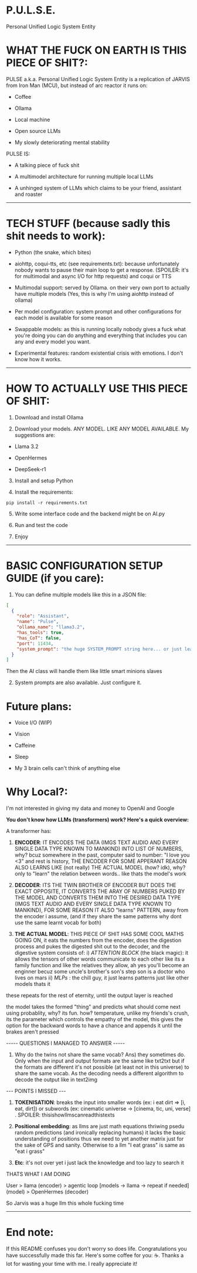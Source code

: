 # P.U.L.S.E.

Personal Unified Logic System Entity

# WHAT THE FUCK ON EARTH IS THIS PIECE OF SHIT?:

PULSE a.k.a. Personal Unified Logic System Entity is a replication of JARVIS from Iron Man (MCU), but instead of arc reactor it runs on:

- Coffee

- Ollama

- Local machine

- Open source LLMs

- My slowly deteriorating mental stability


PULSE IS:

- A talking piece of fuck shit

- A multimodel architecture for running multiple local LLMs

- A unhinged system of LLMs which claims to be your friend, assistant and roaster



---

# TECH STUFF (because sadly this shit needs to work):

- Python (the snake, which bites)

- aiohttp, coqui-tts, etc (see requirements.txt): because unfortunately nobody wants to pause their main loop to get a response. (SPOILER: it's for multimodal and async I/O for http requests) and coqui or TTS

- Multimodal support: served by Ollama. on their very own port to actually have multiple models (Yes, this is why I'm using aiohttp instead of ollama)

- Per model configuration: system prompt and other configurations for each model is available for some reason

- Swappable models: as this is running locally nobody gives a fuck what you're doing you can do anything and everything that includes you can any and every model you want.

- Experimental features: random existential crisis with emotions. I don't know how it works.



---

# HOW TO ACTUALLY USE THIS PIECE OF SHIT:

1. Download and install Ollama


2. Download your models. ANY MODEL. LIKE ANY MODEL AVAILABLE. My suggestions are:



- Llama 3.2

- OpenHermes

- DeepSeek-r1


3. Install and setup Python


4. Install the requirements:

```
pip install -r requirements.txt
```


5. Write some interface code and the backend might be on AI.py


6. Run and test the code


7. Enjoy




---

# BASIC CONFIGURATION SETUP GUIDE (if you care):

1. You can define multiple models like this in a JSON file:


```json
[
  {
    "role": "Assistant",
    "name": "Pulse",
    "ollama_name": "llama3.2",
    "has_tools": true,
    "has_CoT": false,
    "port": 11434,
    "system_prompt": "the huge SYSTEM_PROMPT string here... or just leave it blank and assign it in the backend like I did"
  }
]
```

Then the AI class will handle them like little smart minions slaves

2. System prompts are also available. Just configure it.


# Future plans:

- Voice I/O (WIP)

- Vision

- Caffeine

- Sleep

- My 3 brain cells can't think of anything else


# Why Local?:

I'm not interested in giving my data and money to OpenAI and Google

**You don't know how LLMs (transformers) work? Here's a quick overview:**

A transformer has:

1. **ENCODER**: IT ENCODES THE DATA (IMGS TEXT AUDIO AND EVERY SINGLE DATA TYPE KNOWN TO MANKIND) INTO LIST OF NUMBERS, why? bcuz somewhere in the past, computer said to number: "I love you <3" and rest is history, THE ENCODER FOR SOME APPERANT REASON ALSO LEARNS LIKE (not really) THE ACTUAL MODEL (how? idk), why? only to "learn" the relation between words.. like thats the model's work


2. **DECODER**: ITS THE TWIN BROTHER OF ENCODER BUT DOES THE EXACT OPPOSITE, IT CONVERTS THE ARAY OF NUMBERS PUKED BY THE MODEL AND CONVERTS THEM INTO THE DESIRED DATA TYPE (IMGS TEXT AUDIO AND EVERY SINGLE DATA TYPE KNOWN TO MANKIND), FOR SOME REASON IT ALSO "learns" PATTERN, away from the encoder i assume, (and if they share the same patterns why dont use the same learnt vocab for both)


3. **THE ACTUAL MODEL**: THIS PIECE OF SHIT HAS SOME COOL MATHS GOING ON, it eats the numbers from the encoder, does the digestion process and pukes the digested shit out to the decoder, and the digestive system consists of:
i) *ATTENTION BLOCK* (the black magic): it allows the tensors of other words communicate to each other like its a family function and like the relatives they allow, ah yes you'll become an enginner becuz some uncle's brother's son's step son is a doctor who lives on mars
ii) *MLPs* : the chill guy, it just learns patterns just like other models thats it 

these repeats for the rest of eternity, until the output layer is reached



the model takes the formed "thing" and predicts what should come next using probablity, why? its fun. how? temperature, unlike my friends's crush, its the parameter which controls the empathy of the model, this gives the option for the backward words to have a chance and appends it until the brakes aren't pressed  

----- QUESTIONS I MANAGED TO ANSWER -----

1. Why do the twins not share the same vocab? Ans) they sometimes do. Only when the input and output formats are the same like txt2txt but if the formats are different it's not possible (at least not in this universe) to share the same vocab. As the decoding needs a different algorithm to decode the output like in text2img



--- POINTS I MISSED ---

1. **TOKENISATION**: breaks the input into smaller words (ex: i eat dirt => [i, eat, dirt]) or subwords (ex: cinematic universe -> [cinema, tic, uni, verse] . SPOILER: thisishowllmscanreadthistexts


2. **Positional embedding**: as llms are just math equations thriwing psedu random predictions (and ironically replacing humans) it lacks the basic understanding of positions thus we need to yet another matrix just for the sake of GPS and sanity. Otherwise to a llm "I eat grass" is same as "eat i grass"


3. **Etc**: it's not over yet i just lack the knowledge and too lazy to search it



THATS WHAT I AM DOING

User > llama (encoder) > agentic loop [models -> llama -> repeat if needed] (model) > OpenHermes (decoder)

So Jarvis was a huge llm this whole fucking time


---

# End note:

If this README confuses you don't worry so does life. Congratulations you have successfully made this far. Here's some coffee for you: ☕. Thanks a lot for wasting your time with me. I really appreciate it!